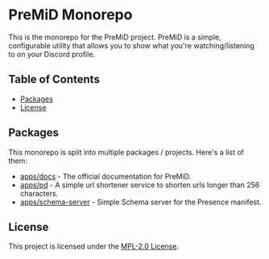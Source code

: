 # PreMiD Monorepo

This is the monorepo for the PreMiD project. PreMiD is a simple, configurable utility that allows you to show what you're watching/listening to on your Discord profile.

## Table of Contents

- [Packages](#packages)
- [License](#license)

## Packages

This monorepo is split into multiple packages / projects. Here's a list of them:

- [apps/docs](apps/docs) - The official documentation for PreMiD.
- [apps/pd](apps/pd/README.md) - A simple url shortener service to shorten urls longer than 256 characters.
- [apps/schema-server](apps/schema-server) - Simple Schema server for the Presence manifest.

## License

This project is licensed under the [MPL-2.0 License](LICENSE).
